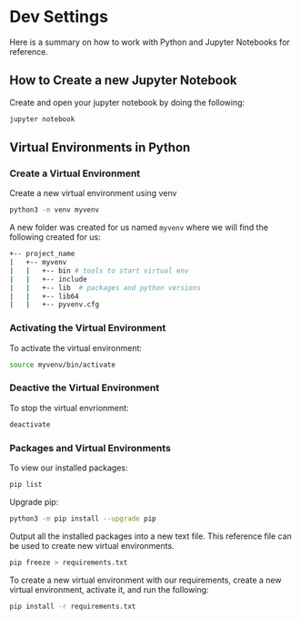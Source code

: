 # Dev Settings

Here is a summary on how to work with Python and Jupyter Notebooks for reference.

## How to Create a new Jupyter Notebook

Create and open your jupyter notebook by doing the following:

```bash
jupyter notebook
```

## Virtual Environments in Python

### Create a Virtual Environment

Create a new virtual environment using venv

```bash
python3 -m venv myvenv
```

A new folder was created for us named `myvenv` where we will find the following created for us:

```bash
+-- project_name
|   +-- myvenv
|   |   +-- bin # tools to start virtual env
|   |   +-- include
|   |   +-- lib  # packages and python versions
|   |   +-- lib64
|   |   +-- pyvenv.cfg
```

### Activating the Virtual Environment

To activate the virtual environment:

```bash
source myvenv/bin/activate
```

### Deactive the Virtual Environment

To stop the virtual envrionment:

```bash
deactivate
```

### Packages and Virtual Environments

To view our installed packages:

```bash
pip list
```

Upgrade pip:

```bash
python3 -m pip install --upgrade pip
```

Output all the installed packages into a new text file. This reference file can be used to create new virtual environments.

```bash
pip freeze > requirements.txt
```

To create a new virtual environment with our requirements, create a new virtual environment, activate it, and run the following:

```bash
pip install -r requirements.txt
```
